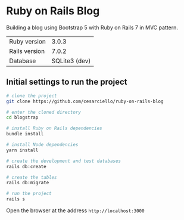# Ruby on Rails Blog

Building a blog using Bootstrap 5 with Ruby on Rails 7 in MVC pattern.

<table>
  <tr>
    <td>Ruby version</td>
    <td>
      3.0.3
    </td>
  </tr>
  <tr>
    <td>Rails version</td>
    <td>
      7.0.2
    </td>
  </tr>
  <tr>
    <td>Database</td>
    <td>
      SQLite3 (dev)
    </td>
  </tr>
</table>

## Initial settings to run the project

```bash
# clone the project
git clone https://github.com/cesarciello/ruby-on-rails-blog

# enter the cloned directory
cd blogstrap

# install Ruby on Rails dependencies
bundle install

# install Node dependencies
yarn install

# create the development and test databases
rails db:create

# create the tables
rails db:migrate

# run the project
rails s
```

Open the browser at the address `http://localhost:3000`
